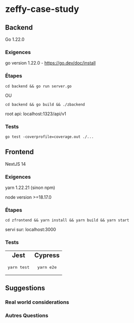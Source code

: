 # zeffy-case-study

## Backend

Go 1.22.0

### Exigences

go version 1.22.0 - https://go.dev/doc/install

### Étapes

`cd backend && go run server.go`

OU

`cd backend && go build && ./zbackend`

root api: localhost:1323/api/v1

### Tests

`go test -coverprofile=coverage.out ./...`

## Frontend

NextJS 14

### Exigences

yarn 1.22.21 (sinon npm)

node version >=18.17.0

### Étapes

`cd zfrontend && yarn install && yarn build && yarn start`

servi sur: localhost:3000

### Tests

<table style="text-align:center">
 <tr>
    <td><b style="font-size:20px">Jest</b></td>
    <td><b style="font-size:20px">Cypress</b></td>
 </tr>
 <tr>
    <td><pre>yarn test</pre></td>
    <td><pre>yarn e2e</pre></td>
 </tr>
</table>

## Suggestions

### Real world considerations

### Autres Questions
